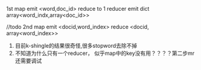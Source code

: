 1st
map
emit <word,doc_id>
reduce to 1 reducer
emit dict<word>  array<word_indx,array<doc_id>>

//todo
2nd map
emit <docid,word_index>
reduce <docid, array<word_index>>


1. 目前k-shingle的结果很奇怪,很多stopword去除不掉
2. 不知道为什么只有一个reducer， 似乎map中的key没有用？？？？第二步mr还需要调试
